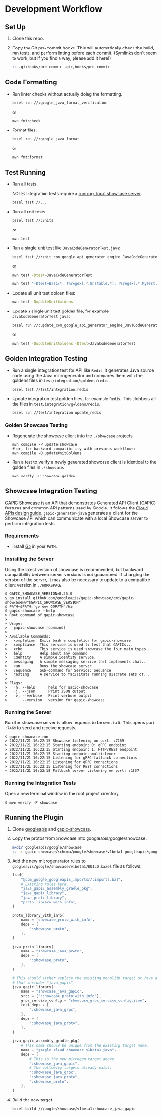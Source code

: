 # Development Workflow

## Set Up

1. Clone this repo.

2. Copy the Git pre-commit hooks. This will automatically check the build, run
   tests, and perform linting before each commit. (Symlinks don't seem to work,
   but if you find a way, please add it here!)

   ```sh
   cp .githooks/pre-commit .git/hooks/pre-commit
   ```

## Code Formatting

- Run linter checks without actually doing the formatting.

  ```sh
  bazel run //:google_java_format_verification
  ```
  or
  ```sh
  mvn fmt:check
  ```

- Format files.

  ```sh
  bazel run //:google_java_format
  ```
  or
  ```sh
  mvn fmt:format
  ```

## Test Running

- Run all tests.

  NOTE: Integration tests require a [running, local showcase server](#showcase-integration-testing).

  ```sh
  bazel test //...
  ```

- Run all unit tests.

  ```sh
  bazel test //:units
  ```
  or
  ```sh
  mvn test
  ```

- Run a single unit test like `JavaCodeGeneratorTest.java`:

  ```sh
  bazel test //:unit_com_google_api_generator_engine_JavaCodeGeneratorTest
  ```
  or
  ```sh
  mvn test -Dtest=JavaCodeGeneratorTest

  mvn test "-Dtest=Basic*, !%regex[.*.Unstable.*], !%regex[.*.MyTest.class#one.*|two.*], %regex[#fast.*|slow.*]"
  ```

- Update all unit test golden files:

  ```sh
  mvn test -DupdateUnitGoldens
  ```

- Update a single unit test golden file, for example `JavaCodeGeneratorTest.java`:

  ```sh
  bazel run //:update_com_google_api_generator_engine_JavaCodeGeneratorTest
  ```
  or
  ```sh
  mvn test -DupdateUnitGoldens -Dtest=JavaCodeGeneratorTest
  ```

## Golden Integration Testing

- Run a single integration test for API like `Redis`, it generates Java source
  code using the Java microgenerator and compares them with the goldens files
  in `test/integration/goldens/redis`.

  ```sh
  bazel test //test/integration:redis
  ```

- Update integration test golden files, for example `Redis`. This clobbers all the
  files in `test/integration/goldens/redis`.

  ```sh
  bazel run //test/integration:update_redis
  ```

### Golden Showcase Testing

- Regenerate the showcase client into the `./showcase` projects.

  ```shell
  mvn compile -P update-showcase
  # or, for backward compatibility with previous workflows:
  mvn compile -D updateUnitGoldens
  ```

- Run a test to verify a newly generated showcase client is identical to the golden files
  in `./showcase`.

  ```shell
  mvn verify -P showcase-golden
  ```

## Showcase Integration Testing

[GAPIC Showcase](https://github.com/googleapis/gapic-showcase) is an API that demonstrates Generated
API Client (GAPIC) features and common API patterns used by Google. It follows the [Cloud APIs
design guide](https://cloud.google.com/apis/design/). `gapic-generator-java` generates a client for
the Showcase API which can communicate with a local Showcase server to perform integration tests.

### Requirements

* Install [Go](https://go.dev) in your `PATH`.

### Installing the Server

Using the latest version of showcase is recommended, but backward compatibility between server
versions is not guaranteed. If changing the version of the server, it may also be necessary to
update to a compatible client version in `./WORKSPACE`.

```shell
$ GAPIC_SHOWCASE_VERSION=0.25.0
$ go install github.com/googleapis/gapic-showcase/cmd/gapic-showcase@v"$GAPIC_SHOWCASE_VERSION"
$ PATH=$PATH:`go env GOPATH`/bin
$ gapic-showcase --help
> Root command of gapic-showcase
> 
> Usage:
>   gapic-showcase [command]
> 
> Available Commands:
>   completion  Emits bash a completion for gapic-showcase
>   compliance  This service is used to test that GAPICs...
>   echo        This service is used showcase the four main types...
>   help        Help about any command
>   identity    A simple identity service.
>   messaging   A simple messaging service that implements chat...
>   run         Runs the showcase server
>   sequence    Sub-command for Service: Sequence
>   testing     A service to facilitate running discrete sets of...
> 
> Flags:
>   -h, --help      help for gapic-showcase
>   -j, --json      Print JSON output
>   -v, --verbose   Print verbose output
>       --version   version for gapic-showcase
```

### Running the Server

Run the showcase server to allow requests to be sent to it. This opens port `:7469` to send and
receive requests.

```shell
$ gapic-showcase run
> 2022/11/21 16:22:15 Showcase listening on port: :7469
> 2022/11/21 16:22:15 Starting endpoint 0: gRPC endpoint
> 2022/11/21 16:22:15 Starting endpoint 1: HTTP/REST endpoint
> 2022/11/21 16:22:15 Starting endpoint multiplexer
> 2022/11/21 16:22:15 Listening for gRPC-fallback connections
> 2022/11/21 16:22:15 Listening for gRPC connections
> 2022/11/21 16:22:15 Listening for REST connections
> 2022/11/21 16:22:15 Fallback server listening on port: :1337
```

### Running the Integration Tests

Open a new terminal window in the root project directory.

```shell
$ mvn verify -P showcase
```

## Running the Plugin

1. Clone [googleapis](https://github.com/googleapis/googleapis) and
   [gapic-showcase](https://github.com/googleapis/gapic-showcase/).

2. Copy the protos from Showcase into googleapis/google/showcase.

   ```sh
   mkdir googleapis/google/showcase
   cp -r gapic-showcase/schema/google/showcase/v1beta1 googleapis/google/showcase/v1beta1
   ```

3. Add the new microgenerator rules to
   `googleapis/google/showcase/v1beta1/BUILD.bazel` file as follows:

   ```python
   load(
       "@com_google_googleapis_imports//:imports.bzl",
       # Existing rules here.
       "java_gapic_assembly_gradle_pkg",
       "java_gapic_library",
       "java_proto_library",
       "proto_library_with_info",
   )

   proto_library_with_info(
       name = "showcase_proto_with_info",
       deps = [
           ":showcase_proto",
       ],
   )

   java_proto_library(
       name = "showcase_java_proto",
       deps = [
           ":showcase_proto",
       ],
   )

   # This should either replace the existing monolith target or have a unique name
   # that includes "java_gapic".
   java_gapic_library(
       name = "showcase_java_gapic",
       srcs = [":showcase_proto_with_info"],
       grpc_service_config = "showcase_grpc_service_config.json",
       test_deps = [
           ":showcase_java_grpc",
       ],
       deps = [
           ":showcase_java_proto",
       ],
   )

   java_gapic_assembly_gradle_pkg(
       # This name should be unique from the existing target name.
       name = "google-cloud-showcase-v1beta1-java",
       deps = [
           # This is the new microgen target above.
           ":showcase_java_gapic",
           # The following targets already exist.
           ":showcase_java_grpc",
           ":showcase_java_proto",
           ":showcase_proto",
       ],
   )
   ```

4. Build the new target.

   ```sh
   bazel build //google/showcase/v1beta1:showcase_java_gapic
   ```
